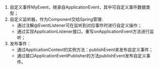 1. 自定义事件MyEvent，继承自ApplicationEvent，其中可自定义事件数据类型；
2. 自定义监听器，作为Component交给Spring管理:
    - 通过注解@EventListener可在监听到对应事件时进行自定义操作；
    - 通过实现ApplicationListener接口，重写onApplicationEvent方法进行监听； 
3. 发布事件： 
    - 通过ApplicationContext的实例方法：publishEvent来发布自定义事件；
    - 通过接口ApplicationEventPublisher的方法publishEvent发布自定义事件。
